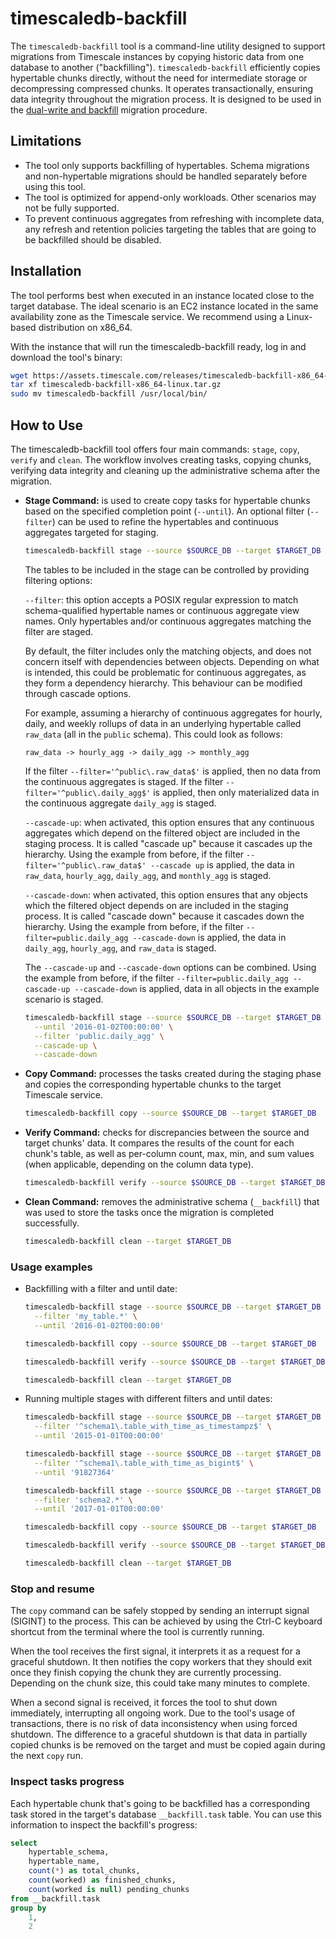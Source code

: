 # timescaledb-backfill

The `timescaledb-backfill` tool is a command-line utility designed to support
migrations from Timescale instances by copying historic data from one database
to another ("backfilling"). `timescaledb-backfill` efficiently copies
hypertable chunks directly, without the need for intermediate storage or
decompressing compressed chunks. It operates transactionally, ensuring data
integrity throughout the migration process. It is designed to be used in the
[dual-write and backfill][dual-write-backfill] migration procedure.

## Limitations

- The tool only supports backfilling of hypertables. Schema migrations and
  non-hypertable migrations should be handled separately before using this
  tool.
- The tool is optimized for append-only workloads. Other scenarios may not
  be fully supported.
- To prevent continuous aggregates from refreshing with incomplete data, any
  refresh and retention policies targeting the tables that are going to be
  backfilled should be disabled.

## Installation

The tool performs best when executed in an instance located close to the target
database. The ideal scenario is an EC2 instance located in the same
availability zone as the Timescale service. We recommend using a Linux-based
distribution on x86_64.

<!-- TODO: Recommended spec for the instance.  -->

With the instance that will run the timescaledb-backfill ready, log in and
download the tool's binary:

```sh
wget https://assets.timescale.com/releases/timescaledb-backfill-x86_64-linux.tar.gz
tar xf timescaledb-backfill-x86_64-linux.tar.gz
sudo mv timescaledb-backfill /usr/local/bin/
```

## How to Use

The timescaledb-backfill tool offers four main commands: `stage`, `copy`,
`verify` and `clean`. The workflow involves creating tasks, copying chunks,
verifying data integrity and cleaning up the administrative schema after the
migration.

- **Stage Command:** is used to create copy tasks for hypertable chunks based
  on the specified completion point (`--until`). An optional filter
  (`--filter`) can be used to refine the hypertables and continuous aggregates
  targeted for staging.

  ```sh
  timescaledb-backfill stage --source $SOURCE_DB --target $TARGET_DB --until '2016-01-02T00:00:00' 
  ```

  The tables to be included in the stage can be controlled by providing
  filtering options:

  `--filter`: this option accepts a POSIX regular expression to match schema-qualified hypertable names or continuous aggregate view names. Only hypertables and/or continuous aggregates matching the filter are staged.

  By default, the filter includes only the matching objects, and does not
  concern itself with dependencies between objects. Depending on what is intended, this could be problematic for
  continuous aggregates, as they form a dependency hierarchy. This behaviour
  can be modified through cascade options.
 
  For example, assuming a hierarchy of continuous aggregates for hourly, daily,
  and weekly rollups of data in an underlying hypertable called `raw_data` (all
  in the `public` schema). This could look as follows:

  ```
  raw_data -> hourly_agg -> daily_agg -> monthly_agg
  ``` 
  
  If the filter `--filter='^public\.raw_data$'` is applied, then no data from the
  continuous aggregates is staged. If the filter
  `--filter='^public\.daily_agg$'` is applied, then only materialized data in the
  continuous aggregate `daily_agg` is staged. 

  `--cascade-up`: when activated, this option ensures that any continuous
  aggregates which depend on the filtered object are included in the staging
  process. It is called "cascade up" because it cascades up the hierarchy.
  Using the example from before, if the filter
  `--filter='^public\.raw_data$' --cascade up` is applied, the data in `raw_data`,
  `hourly_agg`, `daily_agg`, and `monthly_agg` is staged.

  `--cascade-down`: when activated, this option ensures that any objects which
  the filtered object depends on are included in the staging process. It is
  called "cascade down" because it cascades down the hierarchy.
  Using the example from before, if the filter
  `--filter=public.daily_agg --cascade-down` is applied, the data in
  `daily_agg`, `hourly_agg`, and `raw_data` is staged.

  The `--cascade-up` and `--cascade-down` options can be combined. Using the
  example from before, if the filter
  `--filter=public.daily_agg --cascade-up --cascade-down` is applied, data in
  all objects in the example scenario is staged.

  ```sh
  timescaledb-backfill stage --source $SOURCE_DB --target $TARGET_DB \
    --until '2016-01-02T00:00:00' \
    --filter 'public.daily_agg' \
    --cascade-up \
    --cascade-down
  ```

- **Copy Command:** processes the tasks created during the staging phase and
  copies the corresponding hypertable chunks to the target Timescale service.

   ```sh 
   timescaledb-backfill copy --source $SOURCE_DB --target $TARGET_DB
   ```

- **Verify Command:** checks for discrepancies between the source and target
  chunks' data. It compares the results of the count for each chunk's table, as
  well as per-column count, max, min, and sum values (when applicable,
  depending on the column data type).


   ```sh 
   timescaledb-backfill verify --source $SOURCE_DB --target $TARGET_DB
   ```

- **Clean Command:** removes the administrative schema (`__backfill`) that was
  used to store the tasks once the migration is completed successfully.

  ```sh 
  timescaledb-backfill clean --target $TARGET_DB 
  ```

### Usage examples 

- Backfilling with a filter and until date: 

  ```sh
  timescaledb-backfill stage --source $SOURCE_DB --target $TARGET_DB \
    --filter 'my_table.*' \
    --until '2016-01-02T00:00:00'

  timescaledb-backfill copy --source $SOURCE_DB --target $TARGET_DB

  timescaledb-backfill verify --source $SOURCE_DB --target $TARGET_DB

  timescaledb-backfill clean --target $TARGET_DB
  ```

- Running multiple stages with different filters and until dates: 

  ```sh
  timescaledb-backfill stage --source $SOURCE_DB --target $TARGET_DB \
    --filter '^schema1\.table_with_time_as_timestampz$' \
    --until '2015-01-01T00:00:00'

  timescaledb-backfill stage --source $SOURCE_DB --target $TARGET_DB \
    --filter '^schema1\.table_with_time_as_bigint$' \
    --until '91827364'

  timescaledb-backfill stage --source $SOURCE_DB --target $TARGET_DB \
    --filter 'schema2.*' \
    --until '2017-01-01T00:00:00'

  timescaledb-backfill copy --source $SOURCE_DB --target $TARGET_DB

  timescaledb-backfill verify --source $SOURCE_DB --target $TARGET_DB

  timescaledb-backfill clean --target $TARGET_DB
  ```

### Stop and resume

The `copy` command can be safely stopped by sending an interrupt signal
(SIGINT) to the process. This can be achieved by using the Ctrl-C keyboard
shortcut from the terminal where the tool is currently running.

When the tool receives the first signal, it interprets it as a request for a
graceful shutdown. It then notifies the copy workers that they should exit once
they finish copying the chunk they are currently processing. Depending on the
chunk size, this could take many minutes to complete.

When a second signal is received, it forces the tool to shut down immediately,
interrupting all ongoing work. Due to the tool's usage of transactions, there
is no risk of data inconsistency when using forced shutdown. The difference to
a graceful shutdown is that data in partially copied chunks is be removed on
the target and must be copied again during the next `copy` run.

### Inspect tasks progress

Each hypertable chunk that's going to be backfilled has a corresponding task
stored in the target's database `__backfill.task` table. You can use this
information to inspect the backfill's progress:

```sql
select
    hypertable_schema,
    hypertable_name,
    count(*) as total_chunks,
    count(worked) as finished_chunks,
    count(worked is null) pending_chunks
from __backfill.task
group by
    1,
    2
```

[dual-write-backfill]: /use-timescale/:currentVersion:/migration/dual-write-and-backfill/
